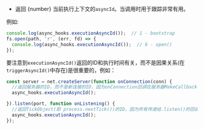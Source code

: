 
* 返回 {number} 当前执行上下文的`asyncId`。当调用时用于跟踪非常有用。

例如:

```js
console.log(async_hooks.executionAsyncId());  // 1 - bootstrap
fs.open(path, 'r', (err, fd) => {
  console.log(async_hooks.executionAsyncId());  // 6 - open()
});
```

要注意到`executionAsyncId()`返回的ID和执行时间有关，而不是因果关系(在`triggerAsyncId()`中存在)是很重要的，例如：

```js
const server = net.createServer(function onConnection(conn) {
  //返回服务器的ID，而不是新连接的ID，因为onConnection回调在服务器MakeCallback()的执行范围内运行。
  async_hooks.executionAsyncId();

}).listen(port, function onListening() {
  //返回TickObject(即 process.nextTick())的ID，因为所有传递给.listen()的回调都被包裹在nextTick()中。
  async_hooks.executionAsyncId();
});
```

